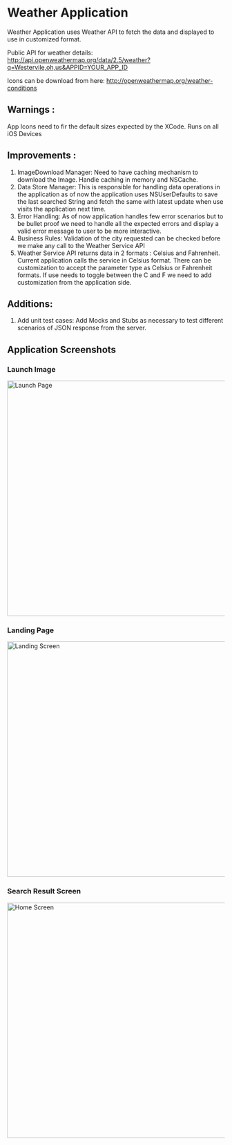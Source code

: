 # Weather Application

Weather Application uses Weather API to fetch the data and displayed to use in customized format.

Public API for weather details:
http://api.openweathermap.org/data/2.5/weather?q=Westervile,oh,us&APPID=YOUR_APP_ID

Icons can be download from here:
http://openweathermap.org/weather-conditions 

## Warnings :

App Icons need to fir the default sizes expected by the XCode. Runs on all iOS Devices

## Improvements : 

1. ImageDownload Manager: Need to have caching mechanism to download the Image. Handle caching in memory and NSCache.
2. Data Store Manager: This is responsible for handling data operations in the application as of now the application uses NSUserDefaults to save the last searched String and fetch the same with latest update when use visits the application next time.
3. Error Handling: As of now application handles few error scenarios but to be bullet proof we need to handle all the expected errors and display a valid error message to user to be more interactive.
4. Business Rules: Validation of the city requested can be checked before we make any call to the Weather Service API
5. Weather Service API returns data in 2 formats : Celsius
 and Fahrenheit. Current application calls the service in Celsius
 format. There can be customization to accept the parameter type as Celsius
 or Fahrenheit formats. If use needs to toggle between the C and F we need to add customization from the application side.

## Additions:

1. Add unit test cases: Add Mocks and Stubs as necessary to test different scenarios of JSON response from the server.

## Application Screenshots

### Launch Image 

<img width="545" alt="Launch Page" src="https://user-images.githubusercontent.com/29422737/33234538-9499d770-d1f6-11e7-9980-3d23403db934.png">

### Landing Page

<img width="545" alt="Landing Screen" src="https://user-images.githubusercontent.com/29422737/33234624-818b8c9e-d1f8-11e7-8884-47afd656f3b6.png">


### Search Result Screen

<img width="545" alt="Home Screen" src="https://user-images.githubusercontent.com/29422737/33234547-b4d5aa82-d1f6-11e7-901d-cff589e3b0e9.png">



